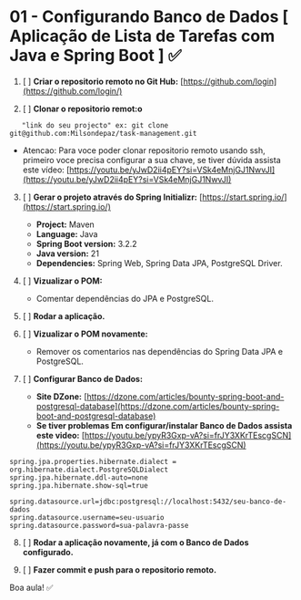 # **01 - Configurando Banco de Dados [ Aplicação de Lista de Tarefas com Java e Spring Boot ] ✅**

1. [ ] **Criar o repositorio remoto no Git Hub:** [https://github.com/login](https://github.com/login/)


2. [ ] **Clonar o repositorio remot:o**
```
   "link do seu projecto" ex: git clone git@github.com:Milsondepaz/task-management.git
```
- Atencao: Para voce poder clonar repositorio remoto usando ssh, primeiro voce precisa configurar a sua chave, 
se tiver dúvida assista este vídeo: [https://youtu.be/yJwD2ii4pEY?si=VSk4eMnjGJ1NwvJI](https://youtu.be/yJwD2ii4pEY?si=VSk4eMnjGJ1NwvJI)


3. [ ] **Gerar o projeto através do Spring Initializr:** [https://start.spring.io/](https://start.spring.io/)
    - **Project:** Maven
    - **Language:** Java
    - **Spring Boot version:** 3.2.2
    - **Java version:** 21
    - **Dependencies:** Spring Web, Spring Data JPA, PostgreSQL Driver.


4. [ ] **Vizualizar o POM:**
    - Comentar dependências do JPA e PostgreSQL.


5. [ ] **Rodar a aplicação.**


6. [ ] **Vizualizar o POM novamente:**
   - Remover os comentarios nas dependências do Spring Data JPA e PostgreSQL.


7. [ ] **Configurar Banco de Dados:**
   - **Site DZone:** [https://dzone.com/articles/bounty-spring-boot-and-postgresql-database](https://dzone.com/articles/bounty-spring-boot-and-postgresql-database)
   - **Se tiver problemas Em configurar/instalar Banco de Dados assista este video:** [https://youtu.be/ypyR3Gxp-vA?si=frJY3XKrTEscgSCN](https://youtu.be/ypyR3Gxp-vA?si=frJY3XKrTEscgSCN)
```
spring.jpa.properties.hibernate.dialect = org.hibernate.dialect.PostgreSQLDialect
spring.jpa.hibernate.ddl-auto=none
spring.jpa.hibernate.show-sql=true

spring.datasource.url=jdbc:postgresql://localhost:5432/seu-banco-de-dados
spring.datasource.username=seu-usuario
spring.datasource.password=sua-palavra-passe
```

8. [ ] **Rodar a aplicação novamente, já com o Banco de Dados configurado.**

9. [ ] **Fazer commit e push para o repositorio remoto.**
   

Boa aula! ✅